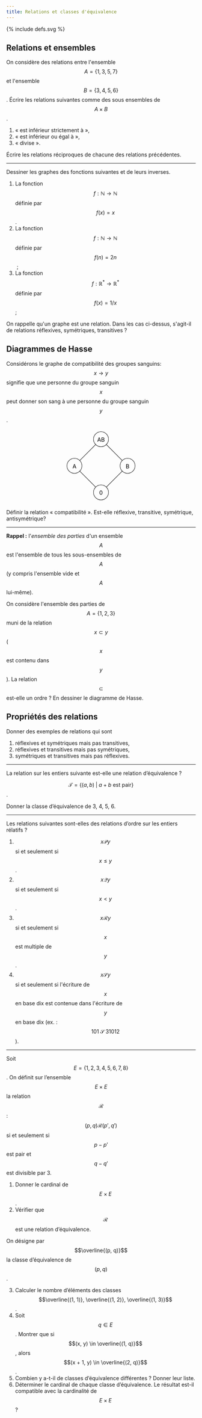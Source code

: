 ```yaml
---
title: Relations et classes d'équivalence
---
```


{% include defs.svg %}

## Relations et ensembles

On considère des relations entre l'ensemble $$A=\{1,3,5,7\}$$ et l'ensemble $$B=\{3,4,5,6\}$$. Écrire les relations suivantes comme des sous ensembles de $$A\times B$$.

1. « est inférieur strictement à »,
1. « est inférieur ou égal à »,
1. « divise ».

Écrire les relations réciproques de chacune des relations précédentes.

------

Dessiner les graphes des fonctions suivantes et de leurs inverses.

1. La fonction $$f : \mathbb{N} \to \mathbb{N}$$ définie par $$f(x) = x$$.
1. La fonction $$f : \mathbb{N} \to \mathbb{N}$$ définie par $$f(n) = 2n$$ ;
1. La fonction $$f : \mathbb{R^*} \to \mathbb{R^*}$$ définie par $$f(x) = 1/x$$ ;

On rappelle qu'un graphe est une relation. Dans les cas ci-dessus, s'agit-il de relations réflexives, symétriques, transitives ?


## Diagrammes de Hasse

Considérons le graphe de compatibilité des groupes sanguins: $$x \to y$$ signifie que une personne
du groupe sanguin $$x$$ peut donner son sang à une personne du groupe sanguin $$y$$.

<svg width="200" height="200" viewbox="-100 -170 200 200"
	 style="display:block;margin:auto">
  <g stroke="black" fill="none" marker-end="url(#arrow)"
	 transform="rotate(-135)">
	<path d="M 20,0 80,0"/>
	<path d="M 0,20 0,80"/>
	<path d="M 100,20 100,80"/>
	<path d="M 20,100 80,100"/>
	<circle cx="0" cy="0" r="20"/>
	<circle cx="0" cy="100" r="20"/>
	<circle cx="100" cy="0" r="20"/>
	<circle cx="100" cy="100" r="20"/>
  </g>
  <g transform="matrix(0.7071 0 0 0.7071 0 -135)" style="font-size:150%"
	 text-anchor="middle">
    <text x="0" y="0">AB</text>
	<text x="-100" y="100">A</text>
	<text x="100" y="100">B</text>
	<text x="0" y="200">0</text>
  </g>
</svg>

Définir la relation « compatibilité ». Est-elle réflexive, transitive, symétrique, antisymétrique?

----

**Rappel :** l'*ensemble des parties* d'un ensemble $$A$$ est l'ensemble de tous les sous-ensembles de $$A$$ (y compris l'ensemble vide et $$A$$ lui-même).

On considère l'ensemble des parties de $$A=\{1,2,3\}$$ muni de la relation $$x \subset y$$ ($$x$$ est contenu dans $$y$$). La relation $$\subset$$ est-elle un ordre ? En dessiner le diagramme de Hasse.


## Propriétés des relations

Donner des exemples de relations qui sont

1. réflexives et symétriques mais pas transitives,
2. réflexives et transitives mais pas symétriques,
3. symétriques et transitives mais pas réflexives.

-----------

La relation sur les entiers suivante est-elle une relation d’équivalence ?

$$\mathcal{T} = \{(a, b) \;\vert\; a + b \text{ est pair}\}$$.

Donner la classe d’équivalence de 3, 4, 5, 6.

---------

Les relations suivantes sont-elles des relations d’ordre sur les
entiers rélatifs ? 

1. $$x\mathcal{P}y$$ si et seulement si $$x \le y$$.
2. $$x\mathcal{Q}y$$ si et seulement si $$x < y$$.
3. $$x\mathcal{R}y$$ si et seulement si $$x$$ est multiple de $$y$$.
4. $$x\mathcal{S}y$$ si et seulement si l'écriture de $$x$$ en base dix est contenue dans l'écriture de $$y$$ en base dix (ex. : $$101\;\mathcal{S}\;31012$$).

--------

Soit $$E = \{1, 2, 3, 4, 5, 6, 7, 8\}$$. On définit sur l’ensemble $$E \times E$$ la relation $$\mathcal{R}$$:
$$(p, q)\mathcal{R}(p', q')$$ si et seulement si $$p - p'$$ est pair et $$q - q'$$ est divisible par 3.

1. Donner le cardinal de $$E \times E$$.
2. Vérifier que $$\mathcal{R}$$ est une relation d’équivalence.

On désigne par $$\overline{(p, q)}$$ la classe d’équivalence de $$(p, q)$$.

3. Calculer le nombre d’éléments des classes $$\overline{(1, 1)}, \overline{(1, 2)}, \overline{(1, 3)}$$.
3. Soit $$q \in E$$. Montrer que si $$(x, y) \in \overline{(1, q)}$$, alors $$(x + 1, y) \in \overline{(2, q)}$$.
3. Combien y a-t-il de classes d’équivalence différentes ? Donner leur liste.
3. Déterminer le cardinal de chaque classe d’équivalence. Le résultat est-il compatible avec la cardinalité de $$E\times E$$?
